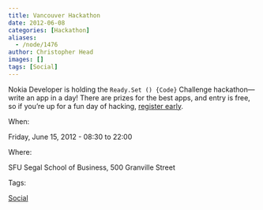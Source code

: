 ```yaml
---
title: Vancouver Hackathon
date: 2012-06-08
categories: [Hackathon]
aliases:
  - /node/1476
author: Christopher Head
images: []
tags: [Social]
---
```


Nokia Developer is holding the `Ready.Set () {Code}` Challenge hackathon—write an app in a day! There are prizes for the best apps, and entry is free, so if you’re up for a fun day of hacking, [register early](https://bhcvancouver-eorg.eventbrite.com/).

When: 

Friday, June 15, 2012 - 08:30 to 22:00

Where: 

SFU Segal School of Business, 500 Granville Street

Tags: 

[Social](/social)
